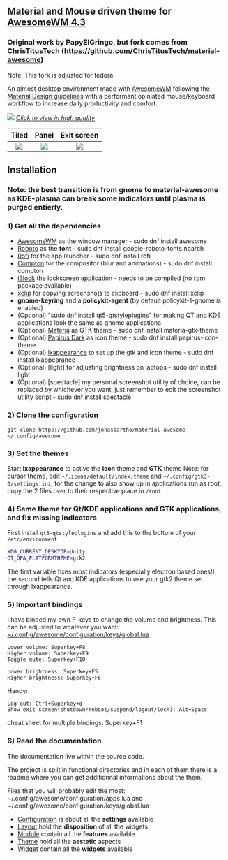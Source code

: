 ## Material and Mouse driven theme for [AwesomeWM 4.3](https://awesomewm.org/)
### Original work by PapyElGringo, but fork comes from ChrisTitusTech (https://github.com/ChrisTitusTech/material-awesome)

Note: This fork is adjusted for fedora.

An almost desktop environment made with [AwesomeWM](https://awesomewm.org/) following the [Material Design guidelines](https://material.io) with a performant opiniated mouse/keyboard workflow to increase daily productivity and comfort.

[![](./theme/PapyElGringo-theme/demo.gif?raw=true)](https://www.reddit.com/r/unixporn/comments/anp51q/awesome_material_awesome_workflow/)
*[Click to view in high quality](https://www.reddit.com/r/unixporn/comments/anp51q/awesome_material_awesome_workflow/)*

| Tiled         | Panel         | Exit screen   |
|:-------------:|:-------------:|:-------------:|
|![](https://i.imgur.com/fELCtep.png)|![](https://i.imgur.com/7IthpQS.png)|![](https://i.imgur.com/rcKOLYQ.png)|



## Installation
### Note: the best transition is from gnome to material-awesome as KDE-plasma can break some indicators until plasma is purged entierly.

### 1) Get all the dependencies
- [AwesomeWM](https://awesomewm.org/) as the window manager - sudo dnf install awesome
- [Roboto](https://fonts.google.com/specimen/Roboto) as the **font** - sudo dnf install google-roboto-fonts.noarch
- [Rofi](https://github.com/DaveDavenport/rofi) for the app launcher - sudo dnf install rofi
- [Compton](https://github.com/tryone144/compton) for the compositor (blur and animations) - sudo dnf install compton
- [i3lock](https://github.com/meskarune/i3lock-fancy) the lockscreen application - needs to be compiled (no rpm package available)
- [xclip](https://github.com/astrand/xclip) for copying screenshots to clipboard - sudo dnf install xclip
- __gnome-keyring__ and a __policykit-agent__ (by default policykit-1-gnome is enabled)
- (Optional) "sudo dnf install qt5-qtstyleplugins" for making QT and KDE applications look the same as gnome applications
- (Optional) [Materia](https://github.com/nana-4/materia-theme) as GTK theme - sudo dnf install materia-gtk-theme
- (Optional) [Papirus Dark](https://github.com/PapirusDevelopmentTeam/papirus-icon-theme) as icon theme - sudo dnf install papirus-icon-theme
- (Optional) [lxappearance](https://sourceforge.net/projects/lxde/files/LXAppearance/) to set up the gtk and icon theme - sudo dnf install lxappearance
- (Optional) [light] for adjusting brightness on laptops - sudo dnf install light
- (Optional) [spectacle] my personal screenshot utility of choice, can be replaced by whichever you want, just remember to edit the screenshot utility script - sudo dnf install spectacle

### 2) Clone the configuration

```
git clone https://github.com/jonasbartho/material-awesome ~/.config/awesome
```

### 3) Set the themes
Start **lxappearance** to active the **icon** theme and **GTK** theme
Note: for cursor theme, edit `~/.icons/default/index.theme` and `~/.config/gtk3-0/settings.ini`, for the change to also show up in applications run as root, copy the 2 files over to their respective place in `/root`.

### 4) Same theme for Qt/KDE applications and GTK applications, and fix missing indicators
First install `qt5-qtstyleplugins` and add this to the bottom of your `/etc/environment`

```bash
XDG_CURRENT_DESKTOP=Unity
QT_QPA_PLATFORMTHEME=gtk2
```

The first variable fixes most indicators (especially electron based ones!), the second tells Qt and KDE applications to use your gtk2 theme set through lxappearance.

### 5) Important bindings

I have binded my own F-keys to change the volume and brightness. This can be adjusted to whatever you want:
[~/.config/awesome/configuration/keys/global.lua](./configurations/keys/global.lua)
```
Lower volume: Superkey+F8
Higher volume: Superkey+F9
Toggle mute: Superkey+F10
```
```
Lower brightness: Superkey+F5
Higher brightness: Superkey+F6
```
Handy:
```
Log out: Ctrl+Superkey+q
Show exit screen(shutdown/reboot/suspend/logout/lock): Alt+Space
```

cheat sheet for multiple bindings: Superkey+F1

### 6) Read the documentation
The documentation live within the source code.

The project is split in functional directories and in each of them there is a readme where you can get additionnal informations about the them.

Files that you will probably edit the most: ~/.config/awesome/configuration/apps.lua and ~/.config/awesome/configuration/keys/global.lua

* [Configuration](./configuration) is about all the **settings** available
* [Layout](./layout) hold the **disposition** of all the widgets
* [Module](./module) contain all the **features** available
* [Theme](./theme) hold all the **aestetic** aspects
* [Widget](./widget) contain all the **widgets** available
